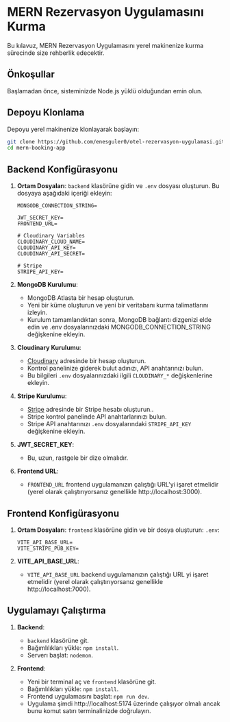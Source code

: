 # MERN Rezervasyon Uygulamasını Kurma

Bu kılavuz, MERN Rezervasyon Uygulamasını yerel makinenize kurma sürecinde size rehberlik edecektir.

## Önkoşullar

Başlamadan önce, sisteminizde Node.js yüklü olduğundan emin olun.

## Depoyu Klonlama

Depoyu yerel makinenize klonlayarak başlayın:

```bash
git clone https://github.com/enesguler0/otel-rezervasyon-uygulamasi.git
cd mern-booking-app
```
## Backend Konfigürasyonu

1. **Ortam Dosyaları**: `backend` klasörüne gidin ve `.env` dosyası oluşturun. Bu dosyaya  aşağıdaki içeriği ekleyin:

    ```plaintext
    MONGODB_CONNECTION_STRING=

    JWT_SECRET_KEY=
    FRONTEND_URL=

    # Cloudinary Variables
    CLOUDINARY_CLOUD_NAME=
    CLOUDINARY_API_KEY=
    CLOUDINARY_API_SECRET=

    # Stripe
    STRIPE_API_KEY=
    ```

2. **MongoDB Kurulumu**:  
    - MongoDB Atlasta bir hesap oluşturun.
    -  Yeni bir küme oluşturun ve yeni bir veritabanı kurma  talimatlarını izleyin.
    - Kurulum tamamlandıktan sonra, MongoDB bağlantı dizgenizi elde edin ve .env dosyalarınızdaki MONGODB_CONNECTION_STRING değişkenine ekleyin.

3. **Cloudinary Kurulumu**:
    - [Cloudinary](https://cloudinary.com/) adresinde bir hesap oluşturun.
    - Kontrol panelinize giderek bulut adınızı, API anahtarınızı bulun.
    - Bu bilgileri `.env` dosyalarınızdaki ilgili `CLOUDINARY_*` değişkenlerine ekleyin.

4. **Stripe Kurulumu**:
    - [Stripe](https://stripe.com/) adresinde bir Stripe hesabı oluşturun..
    - Stripe kontrol panelinde API anahtarlarınızı bulun.
    - Stripe API anahtarınızı `.env` dosyalarındaki `STRIPE_API_KEY` değişkenine ekleyin.
  
5. **JWT_SECRET_KEY**:
    - Bu, uzun, rastgele bir dize olmalıdır.

7. **Frontend URL**:
    - `FRONTEND_URL` frontend uygulamanızın çalıştığı URL'yi işaret etmelidir (yerel olarak çalıştırıyorsanız genellikle http://localhost:3000).
  

## Frontend Konfigürasyonu

1. **Ortam Dosyaları**: `frontend` klasörüne gidin ve bir dosya oluşturun: `.env`:

    ```plaintext
    VITE_API_BASE_URL=
    VITE_STRIPE_PUB_KEY=
    ```

5. **VITE_API_BASE_URL**:
    - `VITE_API_BASE_URL` backend uygulamanızın çalıştığı URL yi işaret etmelidir (yerel olarak çalıştırıyorsanız genellikle http://localhost:7000).

## Uygulamayı Çalıştırma

1. **Backend**:
    - `backend` klasörüne git.
    - Bağımlılıkları yükle: `npm install`.
    - Serverı başlat: `nodemon`.

2. **Frontend**:
    - Yeni bir terminal aç ve `frontend` klasörüne git.
    - Bağımlılıkları yükle: `npm install`.
    - Frontend uygulamasını başlat: `npm run dev`.
    - Uygulama şimdi http://localhost:5174 üzerinde çalışıyor olmalı ancak bunu komut satırı terminalinizde doğrulayın. 



